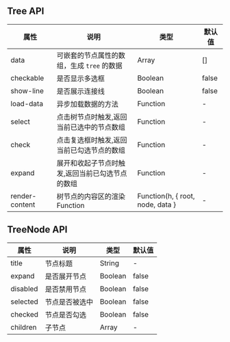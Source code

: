 ## Tree API

| 属性           | 说明                                            | 类型                             | 默认值 |
|----------------|-------------------------------------------------|----------------------------------|--------|
| data           | 可嵌套的节点属性的数组，生成 `tree` 的数据      | Array                            | []     |
| checkable      | 是否显示多选框                                  | Boolean                          | false  |
| show-line      | 是否展示连接线                                  | Boolean                          | false  |
| load-data      | 异步加载数据的方法                              | Function                         | -      |
| select         | 点击树节点时触发,返回当前已选中的节点数组       | Function                         | -      |
| check          | 点击复选框时触发,返回当前已勾选节点的数组       | Function                         | -      |
| expand         | 展开和收起子节点时触发,返回当前已勾选节点的数组 | Function                         | -      |
| render-content | 树节点的内容区的渲染 Function                   | Function(h, { root, node, data } | -      |

## TreeNode API

| 属性     | 说明           | 类型    | 默认值 |
|----------|----------------|---------|--------|
| title    | 节点标题       | String  | -      |
| expand   | 是否展开节点   | Boolean | false  |
| disabled | 是否禁用节点   | Boolean | false  |
| selected | 节点是否被选中 | Boolean | false  |
| checked  | 节点是否勾选   | Boolean | false  |
| children | 子节点         | Array   | -      |
